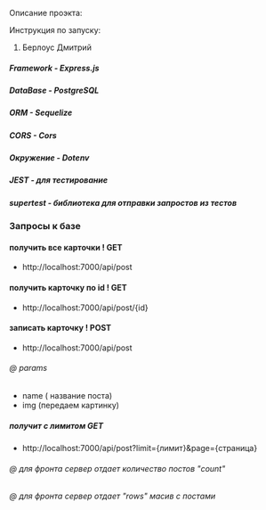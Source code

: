 Описание проэкта:

Инструкция по запуску:
1. Берлоус Дмитрий

##### Framework - Express.js
##### DataBase - PostgreSQL
##### ORM - Sequelize 
##### CORS - Cors
##### Окружение - Dotenv
##### JEST - для тестирование 
##### supertest - библиотека для отправки запростов из тестов


### Запросы  к базе 
#### получить все карточки  ! GET
- http://localhost:7000/api/post

#### получить  карточку по id  ! GET
- http://localhost:7000/api/post/{id}

#### записать  карточку  ! POST
- http://localhost:7000/api/post
###### @ params 
  - name ( название поста)
  - img (передаем картинку)
  
##### получит с лимитом GET
- http://localhost:7000/api/post?limit={лимит}&page={страница}

###### @ для фронта сервер отдает  количество постов "count"
###### @ для фронта сервер отдает "rows" масив с постами

  


